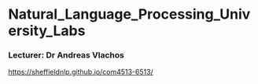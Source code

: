 # Natural_Language_Processing_University_Labs

### Lecturer: Dr Andreas Vlachos

https://sheffieldnlp.github.io/com4513-6513/
 
